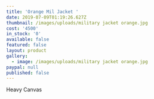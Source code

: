 ```yaml
---
title: 'Orange Mil Jacket '
date: 2019-07-09T01:19:26.627Z
thumbnail: /images/uploads/military jacket orange.jpg
cost: '4500'
in_stock: '0'
available: false
featured: false
layout: product
gallery:
  - image: /images/uploads/military jacket orange.jpg
paypal: null
published: false
---
```

Heavy Canvas

